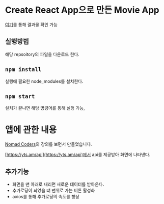 # Create React App으로 만든 Movie App

[여기](https://wonyoungyun.github.io/React_movieApp/)를 통해 결과물 확인 가능

## 실행방법

해당 repsoitory의 파일을 다운로드 한다.

## `npm install`

실행에 필요한 node_modules를 설치한다.

## `npm start`

설치가 끝나면 해당 명령어를 통해 실행 가능,

# 앱에 관한 내용

[Nomad Coders](https://academy.nomadcoders.co/)의 강의를 보면서 만들었습니다.

[https://yts.am/api](https://yts.am/api)에서 api를 제공받아 화면에 나타낸다.

## 추가기능

- 화면을 맨 아래로 내리면 새로운 데이터를 받아온다.
- 추가로딩이 되었을 떄 맨위로 가는 버튼 활성화
- axios를 통해 추가로딩의 속도를 향상
